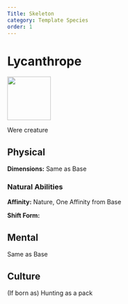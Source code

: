 ```yaml
---
Title: Skeleton
category: Template Species
order: 1
---
```


# Lycanthrope

<img src="/BansheeRPG/assets/images/species/lycanthrope.png" style="width:100px" />



<!-- short description -->
Were creature 

<!-- always facing northwards -->
## Physical 
**Dimensions:** Same as Base

### Natural Abilities

**Affinity:** Nature, One Affinity from Base

**Shift Form:**

## Mental

Same as Base

## Culture

(If born as)
Hunting as a pack
